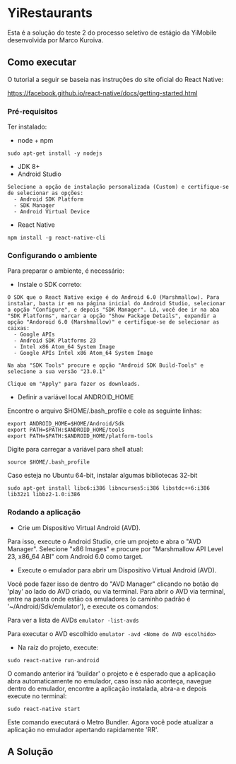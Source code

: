 # YiRestaurants

Esta é a solução do teste 2 do processo seletivo de estágio da YiMobile desenvolvida por Marco Kuroiva.

## Como executar

O tutorial a seguir se baseia nas instruções do site oficial do React Native:

https://facebook.github.io/react-native/docs/getting-started.html

### Pré-requisitos

Ter instalado:
- node + npm
```
sudo apt-get install -y nodejs
```
- JDK 8+
- Android Studio
```
Selecione a opção de instalação personalizada (Custom) e certifique-se de selecionar as opções:
  - Android SDK Platform
  - SDK Manager
  - Android Virtual Device
```
- React Native
```
npm install -g react-native-cli
```

### Configurando o ambiente

Para preparar o ambiente, é necessário:

- Instale o SDK correto:

```
O SDK que o React Native exige é do Android 6.0 (Marshmallow). Para instalar, basta ir em na página inicial do Android Studio, selecionar a opção "Configure", e depois "SDK Manager". Lá, você dee ir na aba "SDK Platforms", marcar a opção "Show Package Details", expandir a opção "Andoroid 6.0 (Marshmallow)" e certifique-se de selecionar as caixas:
  - Google APIs
  - Android SDK Platforms 23
  - Intel x86 Atom_64 System Image
  - Google APIs Intel x86 Atom_64 System Image

Na aba "SDK Tools" procure e opção "Android SDK Build-Tools" e selecione a sua versão "23.0.1"

Clique em "Apply" para fazer os downloads.
```

- Definir a variável local ANDROID_HOME

Encontre o arquivo $HOME/.bash_profile e cole as seguinte linhas:
```
export ANDROID_HOME=$HOME/Android/Sdk
export PATH=$PATH:$ANDROID_HOME/tools
export PATH=$PATH:$ANDROID_HOME/platform-tools

```
Digite para carregar a variável para shell atual:

```
source $HOME/.bash_profile
```

Caso esteja no Ubuntu 64-bit, instalar algumas bibliotecas 32-bit

```
sudo apt-get install libc6:i386 libncurses5:i386 libstdc++6:i386 lib32z1 libbz2-1.0:i386
```

### Rodando a aplicação

- Crie um Dispositivo Virtual Android (AVD).

 Para isso, execute o Android Studio, crie um projeto e abra o "AVD Manager". Selecione "x86 Images" e procure por "Marshmallow API Level 23, x86_64 ABI" com Android 6.0 como target.

- Execute o emulador para abrir um Dispositivo Virtual Android (AVD).

 Você pode fazer isso de dentro do "AVD Manager" clicando no botão de 'play' ao lado do AVD criado, ou via terminal. Para abrir o AVD via terminal, entre na pasta onde estão os emuladores (o caminho padrão é '~/Android/Sdk/emulator'), e execute os comandos:

Para ver a lista de AVDs `emulator -list-avds`


Para executar o AVD escolhido  `emulator -avd <Nome do AVD escolhido>`

- Na raíz do projeto, execute:

```
sudo react-native run-android
```
O comando anterior irá 'buildar' o projeto e é esperado que a aplicação abra automaticamente no emulador, caso isso não aconteça, navegue dentro do emulador, encontre a aplicação instalada, abra-a e depois execute no terminal:
```
sudo react-native start
```
Este comando executará o Metro Bundler. Agora você pode atualizar a aplicação no emulador apertando rapidamente 'RR'.

## A Solução
